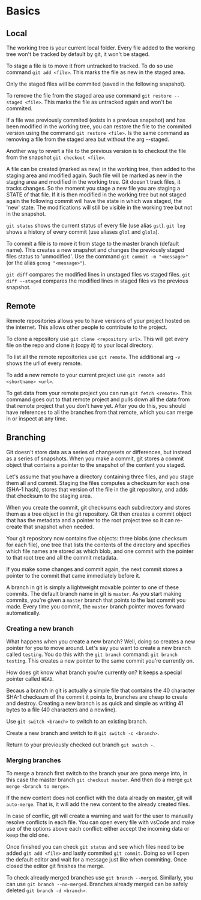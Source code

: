 # Basics  

## Local  

The working tree is your current local folder. Every file added to the working tree won't be
tracked by default by git, it won't be staged.

To stage a file is to move it from untracked to tracked. To do so use command `git add <file>`.
This marks the file as new in the staged area.

Only the staged files will be commited (saved in the following snapshot).

To remove the file from the staged area use command `git restore --staged <file>`. This marks the 
file as untracked again and won't be commited.

If a file was previously commited (exists in a previous snapshot) and has been modified in the
working tree, you can restore the file to the commited version using the command
`git restore <file>`. Is the same command as removing a file from the staged area but without
the arg --staged.

Another way to revert a file to the previous version is to checkout the file from the snapshot
`git checkout <file>`.

A file can be created (marked as new) in the working tree, then added to the staging area
and modified again. Such file will be marked as new in the staging area and modified in the working
tree. Git doesn't track files, it tracks changes. So the moment you stage a new file you are
staging a STATE of that file. If it is then modified in the working tree but not staged again
the following commit will have the state in which was staged, the 'new' state. The modifications
will still be visible in the working tree but not in the snapshot.

`git status` shows the current status of every file (use alias `gst`).
`git log` shows a history of every commit (use aliases `glol` and `glola`).

To commit a file is to move it from stage to the master branch (default name). This creates a
new snapshot and changes the previously staged files status to 'unmodified'. Use the command
`git commit -m "<message>"` (or the alias `gcmsg "<message>"`).

`git diff` compares the modified lines in unstaged files vs staged files.
`git diff --staged` compares the modified lines in staged files vs the previous snapshot.


## Remote  

Remote repositories allows you to have versions of your project hosted on the internet. This allows
other people to contribute to the project.

To clone a repository use `git clone <repository url>`. This will get every file on the repo and
clone it (copy it) to your local directory.

To list all the remote repositories use `git remote`.
The additional arg `-v` shows the url of every remote.

To add a new remote to your current project use `git remote add <shortname> <url>`.

To get data from your remote project you can run `git fetch <remote>`. This command goes out 
to that remote project and pulls down all the data from that remote project that you don't 
have yet. After you do this, you should have references to all the branches from that remote, 
which you can merge in or inspect at any time.


## Branching  

Git doesn't store data as a series of changesets or differences, but instead as a series of
snapshots. When you make a commit, git stores a commit object that contains a pointer to the 
snapshot of the content you staged.

Let's assume that you have a directory containing three files, and you stage them all and commit.
Staging the files computes a checksum for each one (SHA-1 hash), stores that version of the file
in the git repository, and adds that checksum to the staging area.

When you create the commit, git checksums each subdirectory and stores them as a tree object in the
git repository. Git then creates a commit object that has the metadata and a pointer to the root
project tree so it can re-create that snapshot when needed.

Your git repository now contains five objects: three blobs (one checksum for each file), one tree
that lists the contents of the directory and specifies which file names are stored as which blob,
and one commit with the pointer to that root tree and all the commit metadata.

If you make some changes and commit again, the next commit stores a pointer to the commit that
came immediately before it.

A branch in git is simply a lightweight movable pointer to one of these commits. The default
branch name in git is `master`. As you start making commits, you're given a `master` branch that
points to the last commit you made. Every time you commit, the `master` branch pointer moves
forward automatically.


### Creating a new branch

What happens when you create a new branch? Well, doing so creates a new pointer for you to move
around. Let's say you want to create a new branch called `testing`. You do this with the
`git branch` command: `git branch testing`. This creates a new pointer to the same commit you're 
currently on.

How does git know what branch you're currently on? It keeps a special pointer called `HEAD`.

Becaus a branch in git is actually a simple file that contains the 40 character SHA-1 checksum
of the commit it points to, branches are cheap to create and destroy. Creating a new branch is
as quick and simple as writing 41 bytes to a file (40 characters and a newline).

Use `git switch <branch>` to switch to an existing branch.

Create a new branch and switch to it `git switch -c <branch>`.

Return to your previously checked out branch `git switch -`.


### Merging branches

To merge a branch first switch to the branch your are gona merge into,
in this case the master branch `git checkout master`. And then do a merge 
`git merge <branch to merge>`. 

If the new content does not conflict with the data already on master, git will 
`auto-merge`. That is, it will add the new content to the already created files.

In case of conflic, git will create a warning and wait for the user to manually resolve
conflicts in each file. You can open every file with vsCode and make use of the options
above each conflict: either accept the incoming data or keep the old one.

Once finished you can check `git status` and see which files need to be added 
`git add <file>` and lastly commited `git commit`. Doing so will open the default editor
and wait for a message just like when commiting. Once closed the editor git finishes
the merge.

To check already merged branches use `git branch --merged`. Similarly, you can use 
`git branch --no-merged`. Branches already merged can be safely deleted 
`git branch -d <branch>`.